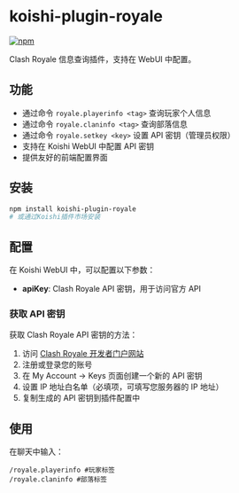 # koishi-plugin-royale

[![npm](https://img.shields.io/npm/v/koishi-plugin-royale?style=flat-square)](https://www.npmjs.com/package/koishi-plugin-royale)

Clash Royale 信息查询插件，支持在 WebUI 中配置。

## 功能

-   通过命令 `royale.playerinfo <tag>` 查询玩家个人信息
-   通过命令 `royale.claninfo <tag>` 查询部落信息
-   通过命令 `royale.setkey <key>` 设置 API 密钥（管理员权限）
-   支持在 Koishi WebUI 中配置 API 密钥
-   提供友好的前端配置界面

## 安装

```bash
npm install koishi-plugin-royale
# 或通过Koishi插件市场安装
```

## 配置

在 Koishi WebUI 中，可以配置以下参数：

-   **apiKey**: Clash Royale API 密钥，用于访问官方 API

### 获取 API 密钥

获取 Clash Royale API 密钥的方法：

1. 访问 [Clash Royale 开发者门户网站](https://developer.clashroyale.com)
2. 注册或登录您的账号
3. 在 My Account → Keys 页面创建一个新的 API 密钥
4. 设置 IP 地址白名单（必填项，可填写您服务器的 IP 地址）
5. 复制生成的 API 密钥到插件配置中

## 使用

在聊天中输入：

```
/royale.playerinfo #玩家标签
/royale.claninfo #部落标签
```
